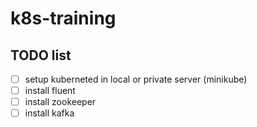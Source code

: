 # k8s-training

## TODO list

- [ ]  setup kuberneted in local or private server (minikube)
- [ ] install fluent
- [ ] install zookeeper
- [ ] install kafka
